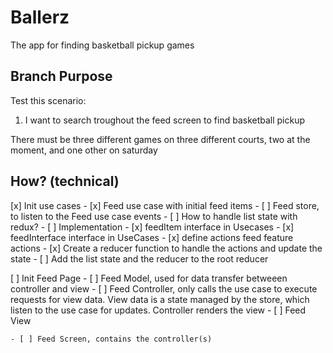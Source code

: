 # Ballerz
The app for finding basketball pickup games

## Branch Purpose
Test this scenario: 
1) I want to search troughout the feed screen to find basketball pickup


There must be three different games on three different courts, two at the moment, and one other on saturday


## How? (technical)

[x] Init use cases
    - [x] Feed use case with initial feed items
    - [ ] Feed store, to listen to the Feed use case events
        - [ ] How to handle list state with redux?
        - [ ] Implementation
            - [x] feedItem interface in Usecases
            - [x] feedInterface interface in UseCases
            - [x] define actions feed feature actions 
            - [x] Create a reducer function to handle the actions and update the state
            - [ ] Add the list state and the reducer to the root reducer
        


[ ] Init Feed Page
    - [ ] Feed Model, used for data transfer betweeen controller and view
    - [ ] Feed Controller, only calls the use case to execute requests for view data. View data is a state managed by the store, which listen to the use case for updates. Controller renders the view
    - [ ] Feed View

    - [ ] Feed Screen, contains the controller(s)


